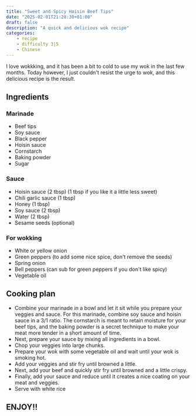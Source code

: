 ```yaml
---
title: "Sweet and Spicy Hoisin Beef Tips" 
date: "2025-02-01T21:28:30+01:00"
draft: false
description: "A quick and delicious wok recipe"
categories: 
    - recipe
    - difficulty 3|5
    - Chinese
---
```


I love wokkking, and it has been a bit to cold to use my wok in the last few months. Today however, I just couldn't resist the urge to wok, and this delicious recipe is the result. 

## Ingredients

### Marinade
- Beef tips
- Soy sauce
- Black pepper
- Hoisin sauce
- Cornstarch
- Baking powder
- Sugar

### Sauce
- Hoisin sauce (2 tbsp) (1 tbsp if you like it a little less sweet)
- Chili garlic sauce (1 tbsp)
- Honey (1 tbsp) 
- Soy sauce (2 tbsp)
- Water (2 tbsp) 
- Sesame seeds (optional)

### For wokking
- White or yellow onion 
- Green peppers (to add some nice spice, don't remove the seeds) 
- Spring onion
- Bell peppers (can sub for green peppers if you don't like spicy)
- Vegetable oil

## Cooking plan

- Combine your marinade in a bowl and let it sit while you prepare your veggies and sauce. For this marinade, combine soy sauce and hoisin sauce in a 3/1 ratio. The cornstarch is meant to retain moisture for your beef tips, and the baking powder is a secret technique to make your meat more tender in a short amount of time. 
- Next, prepare your sauce by mixing all ingredients in a bowl. 
- Chop your veggies into large chunks. 
- Prepare your wok with some vegetable oil and wait until your wok is smoking hot. 
- Add your veggies and stir fry until browned a little. 
- Next, add your beef and quickly stir fry until browned and a little crispy. 
- Finally, add your sauce and reduce until it creates a nice coating on your meat and veggies. 
- Serve with white rice

## ENJOY!!
